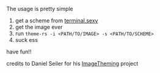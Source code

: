 The usage is pretty simple

1. get a scheme from [terminal.sexy](https://terminal.sexy)
2. get the image ever
3. run `theme-rs -i <PATH/TO/IMAGE> -s <PATH/TO/SCHEME>`
4. suck ess


have fun!!



credits to Daniel Seiler for his [ImageTheming](https://github.com/daniel-seiler/ImageTheming) project
